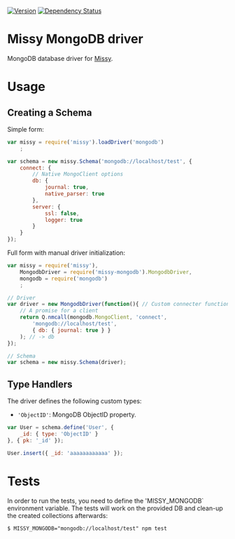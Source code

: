 [![Version](https://badge.fury.io/js/missy-mongodb.png)](https://npmjs.org/package/missy-mongodb)
[![Dependency Status](https://gemnasium.com/kolypto/nodejs-missy-mongodb.png)](https://gemnasium.com/kolypto/nodejs-missy-mongodb)

Missy MongoDB driver
====================

MongoDB database driver for [Missy](https://github.com/kolypto/nodejs-missy).






Usage
=====

Creating a Schema
-----------------

Simple form:

```js
var missy = require('missy').loadDriver('mongodb')
    ;

var schema = new missy.Schema('mongodb://localhost/test', {
    connect: {
        // Native MongoClient options
        db: {
            journal: true,
            native_parser: true
        },
        server: {
            ssl: false,
            logger: true
        }
    }
});
```

Full form with manual driver initialization:

```js
var missy = require('missy'),
    MongodbDriver = require('missy-mongodb').MongodbDriver,
    mongodb = require('mongodb')
    ;

// Driver
var driver = new MongodbDriver(function(){ // Custom connecter function
    // A promise for a client
    return Q.nmcall(mongodb.MongoClient, 'connect',
        'mongodb://localhost/test',
        { db: { journal: true } }
    ); // -> db
});

// Schema
var schema = new missy.Schema(driver);
```






Type Handlers
-------------

The driver defines the following custom types:

* `'ObjectID'`: MongoDB ObjectID property.

```js
var User = schema.define('User', {
    _id: { type: 'ObjectID' }
}, { pk: '_id' });

User.insert({ _id: 'aaaaaaaaaaaa' });
```





Tests
=====

In order to run the tests, you need to define the 'MISSY_MONGODB` environment variable.
The tests will work on the provided DB and clean-up the created collections afterwards:

```console
$ MISSY_MONGODB="mongodb://localhost/test" npm test
```
